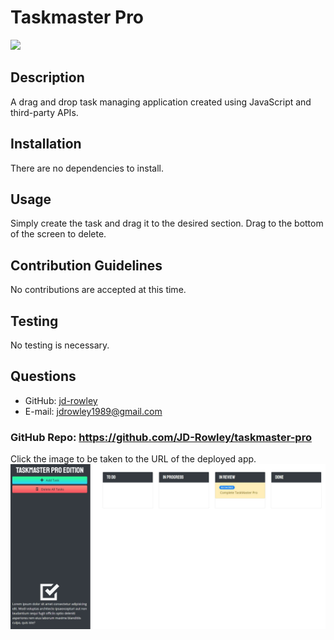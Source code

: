 # Taskmaster Pro
  
  [
    <img src="https://img.shields.io/static/v1?label=LICENSE&message=MIT&color=informational&style=for-the-badge" />
    ](https://choosealicense.com/)
  
  ## Description
  A drag and drop task managing application created using JavaScript and third-party APIs.
  ## Installation
  There are no dependencies to install.
  ## Usage
  Simply create the task and drag it to the desired section. Drag to the bottom of the screen to delete.
  ## Contribution Guidelines
  No contributions are accepted at this time.
  ## Testing
  No testing is necessary.
  ## Questions
  * GitHub: [jd-rowley](http://github.com/jd-rowley)
  * E-mail: jdrowley1989@gmail.com

  ### GitHub Repo: https://github.com/JD-Rowley/taskmaster-pro
  
  Click the image to be taken to the URL of the deployed app.
[![Sample Page Layout](/assets/img/taskmaster-pro.JPG)](https://jd-rowley.github.io/taskmaster-pro/)